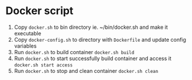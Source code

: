 # Docker script

1. Copy `docker.sh` to bin directory ie. ~/bin/docker.sh and make it executable
2. Copy `docker-config.sh` to directory with `Dockerfile` and update config variables
3. Run `docker.sh` to build container `docker.sh build`
4. Run `docker.sh` to start successfully build container and access it `docker.sh start access`
5. Run `docker.sh` to stop and clean container `docker.sh clean`
